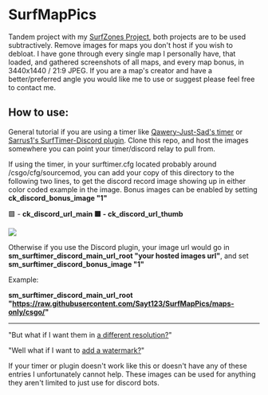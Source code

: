 # SurfMapPics
Tandem project with my [SurfZones Project](https://github.com/Sayt123/SaytsSurfZones), both projects are to be used subtractively. Remove images for maps you don't host if you wish to debloat. I have gone through every single map I personally have, that loaded, and gathered screenshots of all maps, and every map bonus, in 3440x1440 / 21:9 JPEG. If you are a map's creator and have a better/preferred angle you would like me to use or suggest please feel free to contact me. 

## How to use:
General tutorial if you are using a timer like [Qawery-Just-Sad's timer](https://github.com/qawery-just-sad/Surftimer-Official) or [Sarrus1's SurfTimer-Discord plugin](https://github.com/Sarrus1/SurfTimer-discord). Clone this repo, and host the images somewhere you can point your timer/discord relay to pull from.


If using the timer, in your surftimer.cfg located probably around /csgo/cfg/sourcemod, you can add your copy of this directory to the following two lines, to get the discord record image showing up in either color coded example in the image. Bonus images can be enabled by setting **ck_discord_bonus_image "1"**

🟩 - **ck_discord_url_main
🟥 - ck_discord_url_thumb**

<img src="https://i.imgur.com/P0ttKJN.png">


Otherwise if you use the Discord plugin, your image url would go in **sm_surftimer_discord_main_url_root "your hosted images url"**, and set **sm_surftimer_discord_bonus_image "1"**



Example:

**sm_surftimer_discord_main_url_root "https://raw.githubusercontent.com/Sayt123/SurfMapPics/maps-only/csgo/"**


------------------------------------------------------------------------------------------------------
"But what if I want them in [a different resolution?](https://github.com/search?q=bulk+image+resize)"

"Well what if I want to [add a watermark?](https://github.com/search?q=bulk+image+watermark)"

If your timer or plugin doesn't work like this or doesn't have any of these entries I unfortunately cannot help. These images can be used for anything they aren't limited to just use for discord bots.
